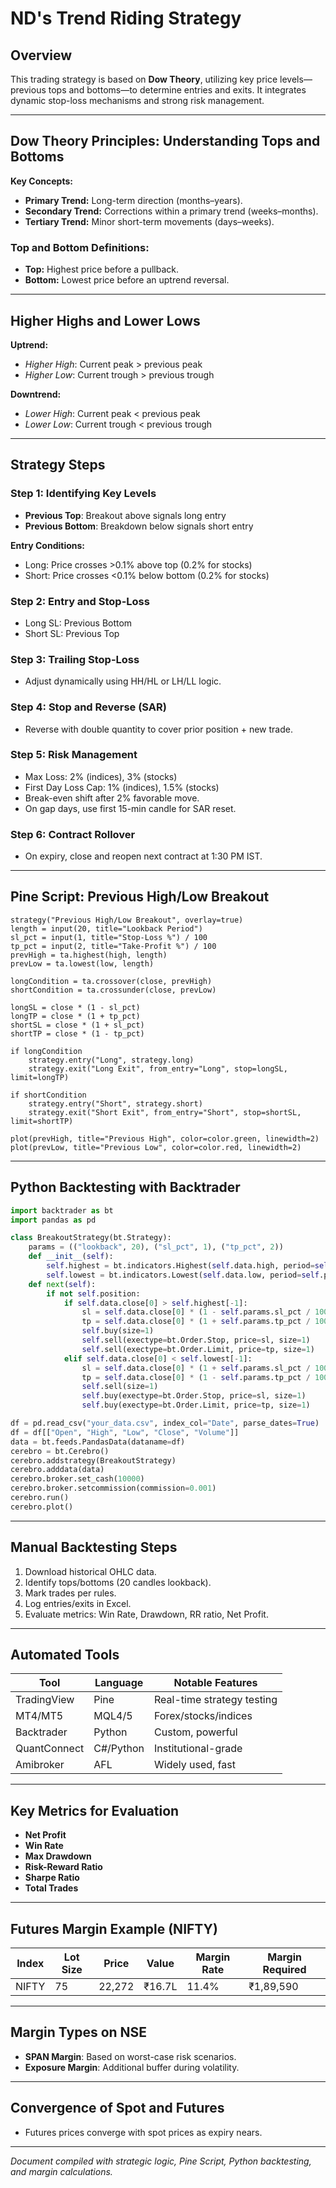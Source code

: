 
# ND's Trend Riding Strategy

## Overview
This trading strategy is based on **Dow Theory**, utilizing key price levels—previous tops and bottoms—to determine entries and exits. It integrates dynamic stop-loss mechanisms and strong risk management.

---

## Dow Theory Principles: Understanding Tops and Bottoms

**Key Concepts:**

- **Primary Trend:** Long-term direction (months–years).
- **Secondary Trend:** Corrections within a primary trend (weeks–months).
- **Tertiary Trend:** Minor short-term movements (days–weeks).

### Top and Bottom Definitions:
- **Top:** Highest price before a pullback.
- **Bottom:** Lowest price before an uptrend reversal.

---

## Higher Highs and Lower Lows

**Uptrend:**
- *Higher High*: Current peak > previous peak
- *Higher Low*: Current trough > previous trough

**Downtrend:**
- *Lower High*: Current peak < previous peak
- *Lower Low*: Current trough < previous trough

---

## Strategy Steps

### Step 1: Identifying Key Levels
- **Previous Top**: Breakout above signals long entry
- **Previous Bottom**: Breakdown below signals short entry

**Entry Conditions:**
- Long: Price crosses >0.1% above top (0.2% for stocks)
- Short: Price crosses <0.1% below bottom (0.2% for stocks)

### Step 2: Entry and Stop-Loss
- Long SL: Previous Bottom
- Short SL: Previous Top

### Step 3: Trailing Stop-Loss
- Adjust dynamically using HH/HL or LH/LL logic.

### Step 4: Stop and Reverse (SAR)
- Reverse with double quantity to cover prior position + new trade.

### Step 5: Risk Management
- Max Loss: 2% (indices), 3% (stocks)
- First Day Loss Cap: 1% (indices), 1.5% (stocks)
- Break-even shift after 2% favorable move.
- On gap days, use first 15-min candle for SAR reset.

### Step 6: Contract Rollover
- On expiry, close and reopen next contract at 1:30 PM IST.

---

## Pine Script: Previous High/Low Breakout

```pinescript
strategy("Previous High/Low Breakout", overlay=true)
length = input(20, title="Lookback Period")
sl_pct = input(1, title="Stop-Loss %") / 100
tp_pct = input(2, title="Take-Profit %") / 100
prevHigh = ta.highest(high, length)
prevLow = ta.lowest(low, length)

longCondition = ta.crossover(close, prevHigh)
shortCondition = ta.crossunder(close, prevLow)

longSL = close * (1 - sl_pct)
longTP = close * (1 + tp_pct)
shortSL = close * (1 + sl_pct)
shortTP = close * (1 - tp_pct)

if longCondition
    strategy.entry("Long", strategy.long)
    strategy.exit("Long Exit", from_entry="Long", stop=longSL, limit=longTP)

if shortCondition
    strategy.entry("Short", strategy.short)
    strategy.exit("Short Exit", from_entry="Short", stop=shortSL, limit=shortTP)

plot(prevHigh, title="Previous High", color=color.green, linewidth=2)
plot(prevLow, title="Previous Low", color=color.red, linewidth=2)
```

---

## Python Backtesting with Backtrader

```python
import backtrader as bt
import pandas as pd

class BreakoutStrategy(bt.Strategy):
    params = (("lookback", 20), ("sl_pct", 1), ("tp_pct", 2))
    def __init__(self):
        self.highest = bt.indicators.Highest(self.data.high, period=self.params.lookback)
        self.lowest = bt.indicators.Lowest(self.data.low, period=self.params.lookback)
    def next(self):
        if not self.position:
            if self.data.close[0] > self.highest[-1]:
                sl = self.data.close[0] * (1 - self.params.sl_pct / 100)
                tp = self.data.close[0] * (1 + self.params.tp_pct / 100)
                self.buy(size=1)
                self.sell(exectype=bt.Order.Stop, price=sl, size=1)
                self.sell(exectype=bt.Order.Limit, price=tp, size=1)
            elif self.data.close[0] < self.lowest[-1]:
                sl = self.data.close[0] * (1 + self.params.sl_pct / 100)
                tp = self.data.close[0] * (1 - self.params.tp_pct / 100)
                self.sell(size=1)
                self.buy(exectype=bt.Order.Stop, price=sl, size=1)
                self.buy(exectype=bt.Order.Limit, price=tp, size=1)

df = pd.read_csv("your_data.csv", index_col="Date", parse_dates=True)
df = df[["Open", "High", "Low", "Close", "Volume"]]
data = bt.feeds.PandasData(dataname=df)
cerebro = bt.Cerebro()
cerebro.addstrategy(BreakoutStrategy)
cerebro.adddata(data)
cerebro.broker.set_cash(10000)
cerebro.broker.setcommission(commission=0.001)
cerebro.run()
cerebro.plot()
```

---

## Manual Backtesting Steps

1. Download historical OHLC data.
2. Identify tops/bottoms (20 candles lookback).
3. Mark trades per rules.
4. Log entries/exits in Excel.
5. Evaluate metrics: Win Rate, Drawdown, RR ratio, Net Profit.

---

## Automated Tools

| Tool        | Language | Notable Features |
|-------------|----------|------------------|
| TradingView | Pine     | Real-time strategy testing |
| MT4/MT5     | MQL4/5   | Forex/stocks/indices |
| Backtrader  | Python   | Custom, powerful |
| QuantConnect | C#/Python | Institutional-grade |
| Amibroker   | AFL      | Widely used, fast |

---

## Key Metrics for Evaluation

- **Net Profit**
- **Win Rate**
- **Max Drawdown**
- **Risk-Reward Ratio**
- **Sharpe Ratio**
- **Total Trades**

---

## Futures Margin Example (NIFTY)

| Index | Lot Size | Price | Value | Margin Rate | Margin Required |
|-------|----------|-------|--------|--------------|------------------|
| NIFTY | 75       | 22,272| ₹16.7L | 11.4%        | ₹1,89,590        |

---

## Margin Types on NSE

- **SPAN Margin**: Based on worst-case risk scenarios.
- **Exposure Margin**: Additional buffer during volatility.

---

## Convergence of Spot and Futures

- Futures prices converge with spot prices as expiry nears.

---

*Document compiled with strategic logic, Pine Script, Python backtesting, and margin calculations.*

